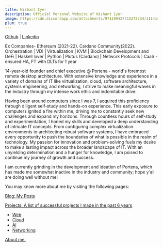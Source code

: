 ```yaml
---
title: Nishant Iyer
description: Official Personal Website of Nishant Iyer
image: https://cdn.discordapp.com/attachments/971299427715272734/1114144376311001168/Nishant_Iyer.png
plum: true
---
```


[Github](https://github.com/NishantIyer) | [Linkedin](https://www.linkedin.com/in/n1sh/)

Ex Companies- Ethereum (2021-22). Cardano Community(2022).
Orchestration | VDI | Virtualization | KVM | Blockchain Development and DeFi | Haskell lover | Python | Plutus (Cardano) | Network Protocols | CaaS - ensured HA, FT with DLTs for 1 year

14-year-old founder and chief executive @ Portena - world's foremost remote desktop architecture. With extensive knowledge and experience in a variety of domains of IT like virtualization, cloud, software architecture, systems engineering, and networking, I strive to make meaningful waves in the industry through my intense work ethic and indomitable drive.

Having been around computers since I was 7, I acquired this proficiency through diligent self-study and hands-on experience. This early exposure to computers ignited a fire within me, driving me to constantly seek new challenges and expand my horizons. Through countless hours of self-study and experimentation, I honed my skills and developed a deep understanding of intricate IT concepts. From configuring complex virtualization environments to architecting robust software systems, I have embraced every opportunity to push the boundaries of what is possible in the realm of technology. My passion for innovation and problem-solving fuels my desire to make a lasting impact across the broader landscape of IT. With an unyielding determination and a hunger for knowledge, I am poised to continue my journey of growth and success.

I am currently grinding in the development and ideation of Portena, which has made me somewhat inactive in the industry and community; hope y'all are doing well without me!

You may know more about me by visiting the following pages:

<a href="https://nishantiyer.netlify.app/posts" target="_blank">Blog: My Posts</a>

<a href="https://nishantiyer.netlify.app/projects" target="_blank">Projects: A list of successful projects I made in the past 6 years</a>

- <a href="https://nishantiyer.netlify.app/projects#web-apps" target="_blank">Web</a>
- <a href="https://nishantiyer.netlify.app/projects#cloud" target="_blank">Cloud</a>
- <a href="https://nishantiyer.netlify.app/projects#bots-nlp-transformers" target="_blank">AI</a>
- <a href="https://nishantiyer.netlify.app/projects#networking" target="_blank">Networking</a>

<a href="https://nishantiyer.netlify.app/about" target="_blank">About me.</a>
